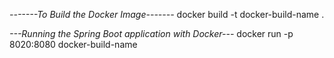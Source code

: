 *-------To Build the Docker Image-------*
docker build -t docker-build-name .

*---Running the Spring Boot application with Docker---*
 docker run -p 8020:8080 docker-build-name